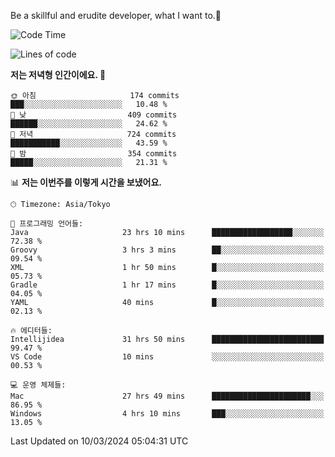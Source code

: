 Be a skillful and erudite developer, what I want to.👶

<!--START_SECTION:waka-->
![Code Time](http://img.shields.io/badge/Code%20Time-496%20hrs%2052%20mins-blue)

![Lines of code](https://img.shields.io/badge/%EC%A0%80%EB%8A%94%20%EC%97%AC%ED%83%9C%EA%B9%8C%EC%A7%80%20-800.9%20thousand%20%EC%A4%84%EC%9D%98%20%EC%BD%94%EB%93%9C%EB%A5%BC%20%EC%9E%91%EC%84%B1%ED%96%88%EC%96%B4%EC%9A%94.-blue)

**저는 저녁형 인간이에요. 🦉** 

```text
🌞 아침                     174 commits         ███░░░░░░░░░░░░░░░░░░░░░░   10.48 % 
🌆 낮　                     409 commits         ██████░░░░░░░░░░░░░░░░░░░   24.62 % 
🌃 저녁                     724 commits         ███████████░░░░░░░░░░░░░░   43.59 % 
🌙 밤　                     354 commits         █████░░░░░░░░░░░░░░░░░░░░   21.31 % 
```


📊 **저는 이번주를 이렇게 시간을 보냈어요.** 

```text
🕑︎ Timezone: Asia/Tokyo

💬 프로그래밍 언어들: 
Java                     23 hrs 10 mins      ██████████████████░░░░░░░   72.38 % 
Groovy                   3 hrs 3 mins        ██░░░░░░░░░░░░░░░░░░░░░░░   09.54 % 
XML                      1 hr 50 mins        █░░░░░░░░░░░░░░░░░░░░░░░░   05.73 % 
Gradle                   1 hr 17 mins        █░░░░░░░░░░░░░░░░░░░░░░░░   04.05 % 
YAML                     40 mins             █░░░░░░░░░░░░░░░░░░░░░░░░   02.13 % 

🔥 에디터들: 
Intellijidea             31 hrs 50 mins      █████████████████████████   99.47 % 
VS Code                  10 mins             ░░░░░░░░░░░░░░░░░░░░░░░░░   00.53 % 

💻 운영 체제들: 
Mac                      27 hrs 49 mins      ██████████████████████░░░   86.95 % 
Windows                  4 hrs 10 mins       ███░░░░░░░░░░░░░░░░░░░░░░   13.05 % 
```


 Last Updated on 10/03/2024 05:04:31 UTC
<!--END_SECTION:waka-->
